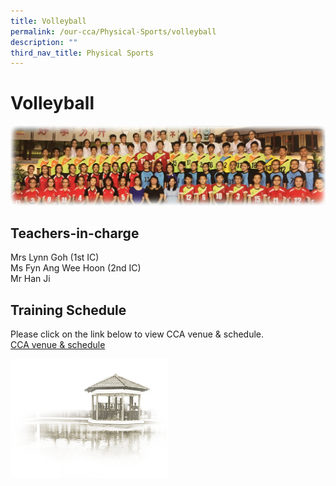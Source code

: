 ```yaml
---
title: Volleyball
permalink: /our-cca/Physical-Sports/volleyball
description: ""
third_nav_title: Physical Sports
---
```

# **Volleyball**

![](/images/Volleyball.jpg)

## Teachers-in-charge

Mrs Lynn Goh (1st IC)   
Ms Fyn Ang Wee Hoon (2nd IC)    
Mr Han Ji

## Training Schedule

Please click on the link below to view CCA venue & schedule.   
[CCA venue & schedule](https://chungchenghighyishun-moe-edu-sg-admin.cwp.sg/useful-links/parents/cca-venue-n-schedule)

<img src="/images/pavilion.png" 
     style="width:50%">